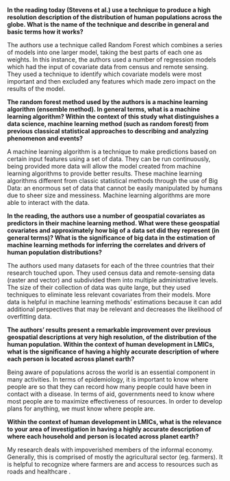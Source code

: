 **In the reading today (Stevens et al.) use a technique to produce a high resolution description of the distribution of human populations across the globe. What is the name of the technique and describe in general and basic terms how it works?**

The authors use a technique called Random Forest which combines a series of models into one larger model, taking the best parts of each one as weights. In this instance, the authors used a number of regression models which had the input of covariate data from census and remote sensing. They used a technique to identify which covariate models were most important and then excluded any features which made zero impact on the results of the model. 

**The random forest method used by the authors is a machine learning algorithm (ensemble method). In general terms, what is a machine learning algorithm? Within the context of this study what distinguishes a data science, machine learning method (such as random forest) from previous classical statistical approaches to describing and analyzing phenomenon and events?**

A machine learning algorithm is a technique to make predictions based on certain input features  using a set of data. They can be run continuously, being provided more data will allow the model created from machine learning algorithms to provide better results. These machine learning algorithms different from classic statistical methods through the use of Big Data: an enormous set of data that cannot be easily manipulated by humans due to sheer size and messiness. Machine learning algorithms are more able to interact with the data. 

**In the reading, the authors use a number of geospatial covariates as predictors in their machine learning method. What were these geospatial covariates and approximately how big of a data set did they represent (in general terms)? What is the significance of big data in the estimation of machine learning methods for inferring the correlates and drivers of human population distributions?**

The authors used many datasets for each of the three countries that their research touched upon. They used census data and remote-sensing data (raster and vector) and subdivided them into multiple administrative levels. The size of their collection of data was quite large, but they used techniques to eliminate less relevant covariates from their models. More data is helpful in machine learning methods’ estimations because it can add additional perspectives that may be relevant and decreases the likelihood of overfitting data. 

**The authors’ results present a remarkable improvement over previous geospatial descriptions at very high resolution, of the distribution of the human population. Within the context of human development in LMICs, what is the significance of having a highly accurate description of where each person is located across planet earth?**

Being aware of populations across the world is an essential component in many activities. In terms of epidemiology, it is important to know where people are so that they can record how many people could have been in contact with a disease. In terms of aid, governments need to know where most people are to maximize effectiveness of resources. In order to develop plans for anything, we must know where people are. 

**Within the context of human development in LMICs, what is the relevance to your area of investigation in having a highly accurate description of where each household and person is located across planet earth?**

My research deals with impoverished members of the informal economy. Generally, this is comprised of mostly the agricultural sector (eg. farmers). It is helpful to recognize where farmers are and access to resources such as roads and healthcare .

